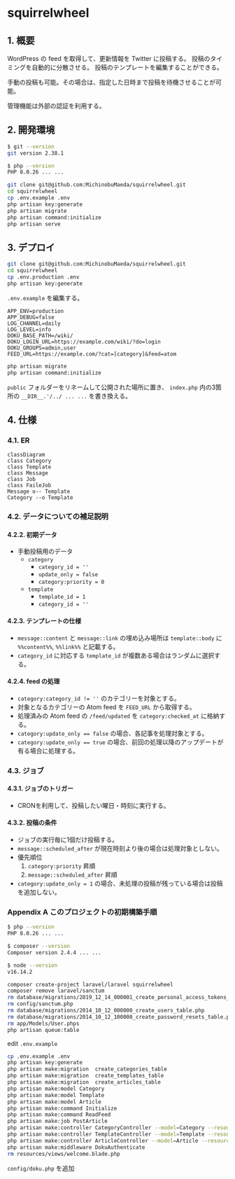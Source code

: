 # squirrelwheel

## 1. 概要

WordPress の feed を取得して、更新情報を Twitter に投稿する。
投稿のタイミングを自動的に分散させる。
投稿のテンプレートを編集することができる。

手動の投稿も可能。その場合は、指定した日時まで投稿を待機させることが可能。

管理機能は外部の認証を利用する。

## 2. 開発環境

```bash
$ git --version
git version 2.38.1

$ php --version
PHP 8.0.26 ... ...
```

```bash
git clone git@github.com:MichinobuMaeda/squirrelwheel.git
cd squirrelwheel
cp .env.example .env
php artisan key:generate
php artisan migrate
php artisan command:initialize
php artisan serve
```

## 3. デプロイ

```bash
git clone git@github.com:MichinobuMaeda/squirrelwheel.git
cd squirrelwheel
cp .env.production .env
php artisan key:generate
```

`.env.example` を編集する。

```env
APP_ENV=production 
APP_DEBUG=false
LOG_CHANNEL=daily
LOG_LEVEL=info
DOKU_BASE_PATH=/wiki/
DOKU_LOGIN_URL=https://example.com/wiki/?do=login
DOKU_GROUPS=admin,user
FEED_URL=https://example.com/?cat=[category]&feed=atom
```

```bash
php artisan migrate
php artisan command:initialize
```

`public` フォルダーをリネームして公開された場所に置き、
`index.php` 内の3箇所の `__DIR__.'/../ ... ...` を書き換える。

## 4. 仕様

### 4.1. ER

```mermaid
classDiagram
class Category
class Template
class Message
class Job
class FaileJob
Message o-- Template
Category --o Template
```

### 4.2. データについての補足説明

#### 4.2.2. 初期データ

- 手動投稿用のデータ
    - `category`
        - `category_id = ''`
        - `update_only = false`
        - `category:priority = 0`
    - `template`
        - `template_id = 1`
        - `category_id = ''`

#### 4.2.3. テンプレートの仕様

- `message::content` と `message::link` の埋め込み場所は
`template::body` に `%%content%%`, `%%link%%` と記載する。
- `category_id` に対応する `template_id` が複数ある場合はランダムに選択する。

#### 4.2.4. feed の処理

- `category:category_id != ''` のカテゴリーを対象とする。
- 対象となるカテゴリーの Atom feed を `FEED_URL` から取得する。
- 処理済みの Atom feed の `/feed/updated` を `category:checked_at` に格納する。
- `category:update_only == false` の場合、各記事を処理対象とする。
- `category:update_only == true` の場合、前回の処理以降のアップデートが有る場合に処理する。

### 4.3. ジョブ

#### 4.3.1. ジョブのトリガー

- CRONを利用して、投稿したい曜日・時刻に実行する。

#### 4.3.2. 投稿の条件

- ジョブの実行毎に1個だけ投稿する。
- `message::scheduled_after` が現在時刻より後の場合は処理対象としない。
- 優先順位
    1. `category:priority` 昇順
    2. `message::scheduled_after` 昇順
- `category:update_only = 1` の場合、未処理の投稿が残っている場合は投稿を追加しない。

### Appendix A このプロジェクトの初期構築手順

```bash
$ php --version
PHP 8.0.26 ... ...

$ composer --version
Composer version 2.4.4 ... ...

$ node --version
v16.14.2
```

```bash
composer create-project laravel/laravel squirrelwheel
composer remove laravel/sanctum
rm database/migrations/2019_12_14_000001_create_personal_access_tokens_table.php
rm config/sanctum.php
rm database/migrations/2014_10_12_000000_create_users_table.php
rm database/migrations/2014_10_12_100000_create_password_resets_table.php
rm app/Models/User.phps
php artisan queue:table
```

edit `.env.example`

```bash
cp .env.example .env
php artisan key:generate
php artisan make:migration  create_categories_table
php artisan make:migration  create_templates_table
php artisan make:migration  create_articles_table
php artisan make:model Category
php artisan make:model Template
php artisan make:model Article
php artisan make:command Initialize
php artisan make:command ReadFeed
php artisan make:job PostArticle
php artisan make:controller CategoryController --model=Category --resource --requests
php artisan make:controller TemplateController --model=Template --resource --requests
php artisan make:controller ArticleController --model=Article --resource --requests
php artisan make:middleware DokuAuthenticate
rm resources/views/welcome.blade.php
```

`config/doku.php` を追加
